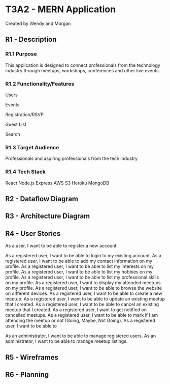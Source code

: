 # T3A2 - MERN Application
Created by Wendy and Morgan

## R1 - Description

### R1.1 Purpose

This application is designed to connect professionals from the technology industry through meetups, workshops, conferences and other live events. 

### R1.2 Functionality/Features

Users

Events

Registration/RSVP

Guest List

Search

### R1.3 Target Audience
Professionals and aspiring professionals from the tech industry

### R1.4 Tech Stack

React
Node.js
Express
AWS S3
Heroku
MongoDB

## R2 - Dataflow Diagram

## R3 - Architecture Diagram

## R4 - User Stories

As a user, I want to be able to register a new account.

As a registered user, I want to be able to login to my existing account.
As a registered user, I want to be able to add my contact information on my profile.
As a registered user, I want to be able to list my interests on my profile.
As a registered user, I want to be able to list my hobbies on my profile.
As a registered user, I want to be able to list my professional skills on my profile.
As a registered user, I want to display my attended meetups on my profile.
As a registered user, I want to be able to browse the website on different devices.
As a registered user, I want to be able to create a new meetup.
As a registered user, I want to be able to update an existing meetup that I created.
As a registered user, I want to be able to cancel an existing meetup that I created.
As a registered user, I want to get notified on cancelled meetups.
As a registered user, I want to be able to mark if I am attending the meetup or not (Going, Maybe, Not Going).
As a registered user, I want to be able to 

As an administrator, I want to be able to manage registered users.
As an administrator, I want to be able to manage meetup listings.

## R5 - Wireframes

## R6 - Planning
